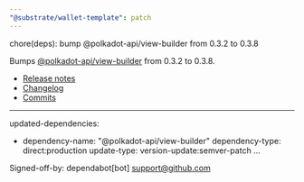```yaml
---
"@substrate/wallet-template": patch
---
```


chore(deps): bump @polkadot-api/view-builder from 0.3.2 to 0.3.8

Bumps [@polkadot-api/view-builder](https://github.com/polkadot-api/polkadot-api) from 0.3.2 to 0.3.8.
- [Release notes](https://github.com/polkadot-api/polkadot-api/releases)
- [Changelog](https://github.com/polkadot-api/polkadot-api/blob/main/NEWS.md)
- [Commits](https://github.com/polkadot-api/polkadot-api/commits)

---
updated-dependencies:
- dependency-name: "@polkadot-api/view-builder"
  dependency-type: direct:production
  update-type: version-update:semver-patch
...

Signed-off-by: dependabot[bot] <support@github.com>
